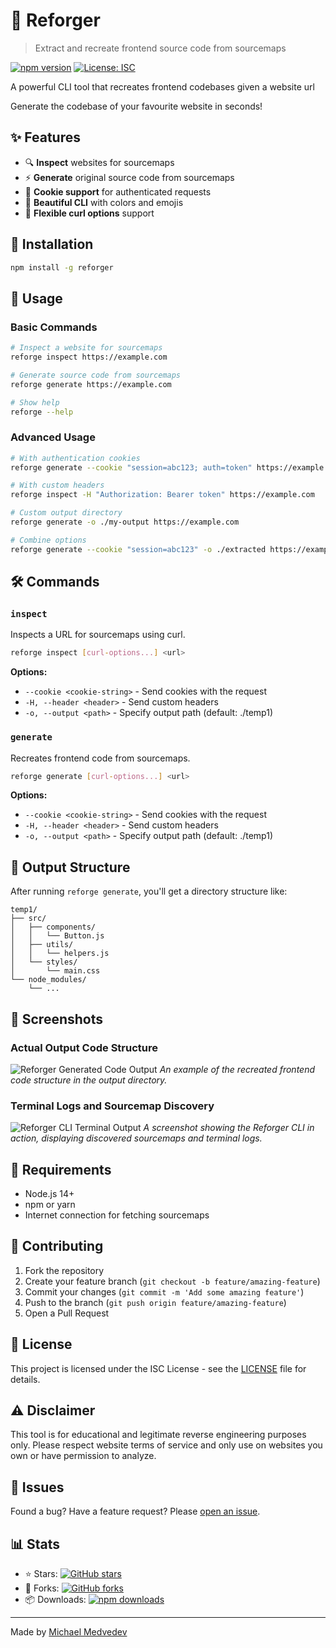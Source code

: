 # 🌋 Reforger

> Extract and recreate frontend source code from sourcemaps

[![npm version](https://badge.fury.io/js/reforger.svg)](https://badge.fury.io/js/reforger)
[![License: ISC](https://img.shields.io/badge/License-ISC-blue.svg)](https://opensource.org/licenses/ISC)

A powerful CLI tool that recreates frontend codebases given a website url

Generate the codebase of your favourite website in seconds!

## ✨ Features

- 🔍 **Inspect** websites for sourcemaps
- ⚡ **Generate** original source code from sourcemaps
- 🍪 **Cookie support** for authenticated requests
- 🎨 **Beautiful CLI** with colors and emojis
- 🔧 **Flexible curl options** support

## 🚀 Installation

```bash
npm install -g reforger
```

## 📖 Usage

### Basic Commands

```bash
# Inspect a website for sourcemaps
reforge inspect https://example.com

# Generate source code from sourcemaps
reforge generate https://example.com

# Show help
reforge --help
```

### Advanced Usage

```bash
# With authentication cookies
reforge generate --cookie "session=abc123; auth=token" https://example.com

# With custom headers
reforge inspect -H "Authorization: Bearer token" https://example.com

# Custom output directory
reforge generate -o ./my-output https://example.com

# Combine options
reforge generate --cookie "session=abc123" -o ./extracted https://example.com
```

## 🛠️ Commands

### `inspect`
Inspects a URL for sourcemaps using curl.

```bash
reforge inspect [curl-options...] <url>
```

**Options:**
- `--cookie <cookie-string>` - Send cookies with the request
- `-H, --header <header>` - Send custom headers
- `-o, --output <path>` - Specify output path (default: ./temp1)

### `generate`
Recreates frontend code from sourcemaps.

```bash
reforge generate [curl-options...] <url>
```

**Options:**
- `--cookie <cookie-string>` - Send cookies with the request
- `-H, --header <header>` - Send custom headers
- `-o, --output <path>` - Specify output path (default: ./temp1)

## 📁 Output Structure

After running `reforge generate`, you'll get a directory structure like:

```
temp1/
├── src/
│   ├── components/
│   │   └── Button.js
│   ├── utils/
│   │   └── helpers.js
│   └── styles/
│       └── main.css
└── node_modules/
    └── ...
```

## 📸 Screenshots

### Actual Output Code Structure
![Reforger Generated Code Output](assets/reforge-code.png)
*An example of the recreated frontend code structure in the output directory.*

### Terminal Logs and Sourcemap Discovery
![Reforger CLI Terminal Output](assets/reforge-sc.png)
*A screenshot showing the Reforger CLI in action, displaying discovered sourcemaps and terminal logs.*

## 🔧 Requirements

- Node.js 14+ 
- npm or yarn
- Internet connection for fetching sourcemaps

## 🤝 Contributing

1. Fork the repository
2. Create your feature branch (`git checkout -b feature/amazing-feature`)
3. Commit your changes (`git commit -m 'Add some amazing feature'`)
4. Push to the branch (`git push origin feature/amazing-feature`)
5. Open a Pull Request

## 📝 License

This project is licensed under the ISC License - see the [LICENSE](LICENSE) file for details.

## ⚠️ Disclaimer

This tool is for educational and legitimate reverse engineering purposes only. Please respect website terms of service and only use on websites you own or have permission to analyze.

## 🐛 Issues

Found a bug? Have a feature request? Please [open an issue](https://github.com/Mike-Medvedev/reforger/issues).

## 📊 Stats

- ⭐ Stars: [![GitHub stars](https://img.shields.io/github/stars/Mike-Medvedev/reforger.svg)](https://github.com/Mike-Medvedev/reforger/stargazers)
- 🍴 Forks: [![GitHub forks](https://img.shields.io/github/forks/Mike-Medvedev/reforger.svg)](https://github.com/Mike-Medvedev/reforger/network)
- 📦 Downloads: [![npm downloads](https://img.shields.io/npm/dm/reforger.svg)](https://www.npmjs.com/package/reforger)

---

Made by [Michael Medvedev](https://github.com/Mike-Medvedev)
